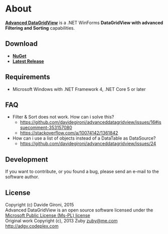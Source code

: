 About
===

**[Advanced DataGridView](https://github.com/davidegironi/advanceddatagridview)** is a .NET WinForms **DataGridView with advanced Filtering and Sorting** capabilities.

## Download

+ **[NuGet](https://www.nuget.org/packages/DG.AdvancedDataGridView)**
+ **[Latest Release](../../releases/latest)**

## Requirements

* Microsoft Windows with .NET Framework 4, .NET Core 5 or later

## FAQ

* Filter & Sort does not work. How can i solve this?
  * https://github.com/davidegironi/advanceddatagridview/issues/16#issuecomment-353157080
  * https://stackoverflow.com/a/10074142/1361842
* How can i use a list of objects instead of a DataTable as DataSource?
  * https://github.com/davidegironi/advanceddatagridview/issues/24

## Development

If you want to contribute, or you found a bug, please send an e-mail to the software author.

## License

Copyright (c) Davide Gironi, 2015  
Advanced DataGridView is an open source software licensed under the [Microsoft Public License (Ms-PL) license](http://opensource.org/licenses/MS-PL)  
Original work Copyright (c), 2013 Zuby <zuby@me.com> http://adgv.codeplex.com